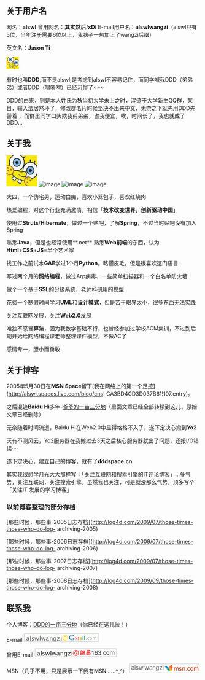 

## 关于用户名

网名：**alswl** 曾用网名：**其实然后**/**xDi**
E-mail用户名：**alswlwangzi**（alswl只有5位，当年注册需要6位以上，我脑子一热加上了wangzi后缀）

英文名：**Jason Ti**

![image](/images/upload_dropbox/200911/9015f3770c11541a4636daf1ed2b48ed.jpeg)

有时也叫**DDD**,而不是alswl,是考虑到alswl不容易记住，而同学喊我DDD（弟弟弟）或者DDD（嘚嘚嘚）已经习惯了~~~

DDD的由来，则是本人姓氏为**狄**当初大学未上之时，混迹于大学新生QQ群，某日，输入法居然坏了，修改群名片时候坚决不出来中文，无奈之下就先用DDD先替着
，而群里同学口头欺我弟弟弟，占我便宜，唉，时间长了，我也就成了DDD...

## 关于我

![image](/images/upload_dropbox/200911/42e31e4e7c138101706613d3be4bf8cf.jpg)
![image](http://en.gravatar.com/userimage/8042893/4bedac27063f418dfb9233463363054f.jpg)
![image](http://en.gravatar.com/userimage/8042893/c8209a5244353c1f16f9ba4ce3cc6830.jpg)
![image](http://en.gravatar.com/userimage/8042893/5fe25a44b4020c596555fd79bb28e005.jpg)

大四，一个伪宅男，运动白痴，喜欢小笼包子，喜欢红烧肉

热爱编程，对这个行业充满激情，相信「**技术改变世界，创新驱动中国**」

使用过**Struts**/**Hibernate**，做过一个贴吧，了解**Spring**，不过当时贴吧没有加入Spring

熟悉**Java**，但是也经常使用**.net** 熟悉**Web前端**的东西，认为**Html**+**CSS**+**JS**=半个艺术家

找工作之前试水**GAE**学过1个月**Python**，略懂皮毛，但是很喜欢这门语言

写过两个月的**网络编程**，做过Arp病毒、一些简单扫描器和一个白名单防火墙

做个一个基于**SSL**的分级系统，老师科研用的模型

花费一个寒假时间学习**UML**和**设计模式**，但是苦于眼界太小，很多东西无法实践

关注互联网发展，关注**Web2.0**发展

唯独不感冒**算法**，因为我数学基础不行，也曾经参加过学校ACM集训，不过到后期开始给网络编程课老师整理课件模型，不做AC了

感情专一，胆小而勇敢

## 关于博客

2005年5月30日在**MSN Space**留下[我在网络上的第一个足迹](http://alswl.spaces.live.com/blog/cns!
CA3BD4CD3D037B61!107.entry)。

之后混迹**Baidu
Hi**多年-[爷爷的一亩三分地](http://hi.baidu.com/alswl)（里面文章已经全部转移到这儿，原始文章已经删除）

无奈随着时间流逝，Baidu Hi在Web2.0中显得格格不入了，遂下定决心搬到**Yo2**

天有不测风云，Yo2服务器在我搬过去3天之后核心服务器就出了问题，还报I/O错误····

遂下定决心，建立自己的博客，就有了**dddspace.cn**

其实我很想学月光大大那样写：「关注互联网和搜索引擎的IT评论博客」...多气势，关注互联网，关注搜索引擎，虽然我也关注，可是就没那么气势，顶多写个「关注IT
发展的学习博客」

### 以前博客整理的部分存档

[那些时候，那些事-2005日志存档](http://log4d.com/2009/07/those-times-those-who-do-log-
archiving-2005)

[那些时候，那些事-2006日志存档](http://log4d.com/2009/07/those-times-those-who-do-log-
archiving-2006)

[那些时候，那些事-2007日志存档](http://log4d.com/2009/07/those-times-those-who-do-log-
archiving-2007)

[那些时候，那些事-2008日志存档](http://log4d.com/2009/09/those-times-those-who-do-log-
archiving-2008)

## 联系我

个人博客：[DDD的一亩三分地](http://log4d.com)（你已经在这儿拉！）

E-mail ![emailgmail](/images/upload_dropbox/200905/emailgmail.gif)

曾用E-mail ![email163](/images/upload_dropbox/200905/email163.gif)

MSN（几乎不用，只是展示一下我有MSN……^_^） ![msn](/images/upload_dropbox/200905/msn.png)


